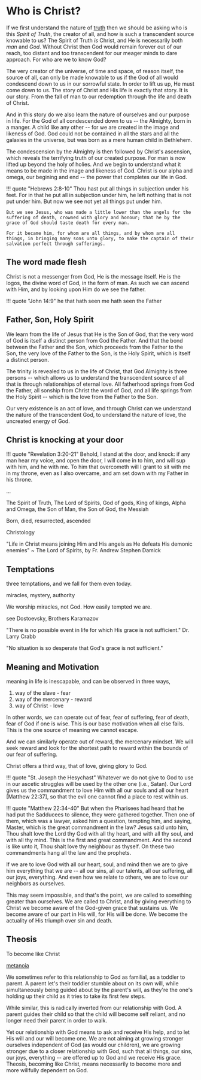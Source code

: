 # Who is Christ?

If we first understand the nature of
 [truth](truth.md)
 then we should be asking who is this  *Spirit of Truth*, the creator of all, and how is such a transcendent source knowable to us?
The Spirit of Truth *is* Christ, and He is necessarily both *man* and *God*.
Without Christ then God would remain forever out of our reach, too distant and too transcendent for our meager minds to dare approach.
For who are we to know God?

The very creator of the universe, of time and space, of reason itself, the source of all, can only be made knowable to us if the God of all would condescend down to us in our sorrowful state.
In order to lift us up, He must come down to us.
The story of Christ and His life is exactly that story. It is our story. From the fall of man to our redemption through the life and death of Christ.

And in this story do we also learn the nature of ourselves and our purpose in life. For the God of all condescended down to us -- the Almighty, born in a manger. A child like any other -- for we are created in the image and likeness of God. God could not be contained in all the stars and all the galaxies in the universe, but was born as a mere human child in Bethlehem.

The condescension by the Almighty is then followed by Christ's ascension, which reveals the terrifying truth of our created purpose. For man is now lifted up beyond the holy of holies. And we begin to understand what it means to be made in the image and likeness of God.
Christ is our alpha and omega, our begining and end -- the power that completes our life in God.

!!! quote "Hebrews 2:8-10"
    Thou hast put all things in subjection under his feet. For in that he put all in subjection under him, he left nothing that is not put under him. But now we see not yet all things put under him.
    
    But we see Jesus, who was made a little lower than the angels for the suffering of death, crowned with glory and honour; that he by the grace of God should taste death for every man.
     
    For it became him, for whom are all things, and by whom are all things, in bringing many sons unto glory, to make the captain of their salvation perfect through sufferings.



## The word made flesh

Christ is not a messenger from God, He is the message itself.
He is the logos, the divine word of God, in the form of man.
As such we can ascend with Him, and by looking upon Him do we see the father.

!!! quote "John 14:9"
    he that hath seen me hath seen the Father





## Father, Son, Holy Spirit

We learn from the life of Jesus that He is the Son of God, that the very word of God is itself a distinct person from God the Father. And that the bond between the Father and the Son, which proceeds from the Father to the Son, the very love of the Father to the Son, is the Holy Spirit, which is itself a distinct person.

The trinity is revealed to us in the life of Christ, that God Almighty is three persons -- which allows us to understand the transcendent source of all that is through relationships of eternal love. All fatherhood springs from God the Father, all sonship from Christ the word of God, and all life springs from the Holy Spirit -- which is the love from the Father to the Son.

Our very existence is an act of love, and through Christ can we understand the nature of the transcendent God, to understand the nature of love, the uncreated energy of God.




## Christ is knocking at your door

!!! quote "Revelation 3:20-21"
    Behold, I stand at the door, and knock: if any man hear my voice, and open the door, I will come in to him, and will sup with him, and he with me. To him that overcometh will I grant to sit with me in my throne, even as I also overcame, and am set down with my Father in his throne.




...

The Spirit of Truth, The Lord of Spirits, God of gods, King of kings, Alpha and Omega, the Son of Man, the Son of God, the Messiah

Born, died, resurrected, ascended


Christology 


"Life in Christ means joining Him and His angels as He defeats His demonic enemies"
~ The Lord of Spirits, by Fr. Andrew Stephen Damick


## Temptations

three temptations, and we fall for them
 even today.


miracles, mystery, authority

We worship miracles, not God.
How easily tempted we are.

see Dostoevsky,
Brothers Karamazov 



"There is no possible event in life for which His grace is not sufficient."
Dr. Larry Crabb

"No situation is so desperate that God's grace is not sufficient."




## Meaning and Motivation

meaning in life is inescapable, and can be observed in three ways,

1. way of the slave - fear
2. way of the mercenary - reward
3. way of Christ - love

In other words, we can operate out of fear, fear of suffering, fear of death, fear of God if one is wise. This is our base motivation when all else fails. This is the one source of meaning we cannot escape.

And we can similarly operate out of reward, the mercenary mindset. We will seek reward and look for the shortest path to reward within the bounds of our fear of suffering.

Christ offers a third way, that of love, giving glory to God.









!!! quote "St. Joseph the Hesychast"
    Whatever we do not give to God to use in our ascetic struggles will be used by the other one (i.e., Satan). Our Lord gives us the commandment to love Him with all our souls and all our heart [Matthew 22:37], so that the evil one cannot find a place to rest within us.



!!! quote "Matthew 22:34-40"
    But when the Pharisees had heard that he had put the Sadducees to silence, they were gathered together. Then one of them, which was a lawyer, asked him a question, tempting him, and saying, Master, which is the great commandment in the law? Jesus said unto him, Thou shalt love the Lord thy God with all thy heart, and with all thy soul, and with all thy mind. This is the first and great commandment. And the second is like unto it, Thou shalt love thy neighbour as thyself. On these two commandments hang all the law and the prophets.

If we are to love God with all our heart, soul, and mind then we are to give him everything that we are -- all our sins, all our talents, all our suffering, all our joys, everything. 
And even how we relate to others, we are to love our neighbors as ourselves.

This may seem impossible, and that's the point, we are called to something greater than ourselves. We are called to Christ, and by giving everything to Christ we become aware of the God-given grace that sustains us. We become aware of our part in His will, for His will be done.
We become the actuality of His triumph over sin and death.









## Theosis

To become like Christ

[metanoia](ancient-views/metanoia.md)

We sometimes refer to this relationship to God as familial, as a toddler to parent. A parent let's their toddler stumble about on its own will, while simultaneously being guided about by the parent's will, as they're the one's holding up their child as it tries to take its first few steps.

While similar, this is radically inverted from our relationship with God. A parent guides their child so that the child will become self reliant, and no longer need their parent in order to walk.

Yet our relationship with God means to ask and receive His help, and to let His will and our will become one. We are not aiming at growing stronger ourselves independent of God (as would our children), we are growing stronger due to a closer relationship with God, such that all things, our sins, our joys, everything -- are offered up to God and we receive His grace. Theosis, becoming like Christ, means necessarily to become more and more willfully dependent on God.











